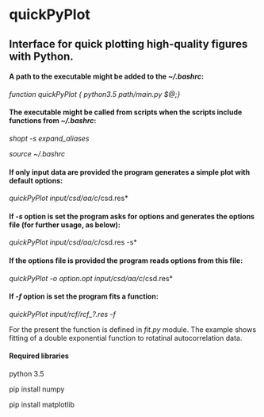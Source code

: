 # quickPyPlot
## Interface for quick plotting high-quality figures with Python.

#### A path to the executable might be added to the *~/.bashrc*:

*function quickPyPlot { python3.5 path/main.py $@;}*

#### The executable might be called from scripts when the scripts include functions from *~/.bashrc*:

*shopt -s expand_aliases*

*source ~/.bashrc*

#### If only input data are provided the program generates a simple plot with default options: 

*quickPyPlot input/csd/aa/c*/csd.res*

#### If *-s* option is set the program asks for options and generates the options file (for further usage, as below):

*quickPyPlot input/csd/aa/c*/csd.res  -s*

#### If the options file is provided the program reads options from this file: 

*quickPyPlot -o option.opt input/csd/aa/c*/csd.res* 

#### If *-f* option is set the program fits a function: 

*quickPyPlot input/rcf/rcf_?.res -f*

For the present the function is defined in *fit.py* module. The example shows fitting of a double exponential function to rotatinal autocorrelation data.

#### Required libraries

python 3.5

pip install numpy

pip install matplotlib
